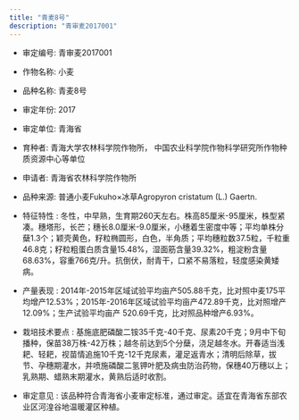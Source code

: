```yaml
---
title: "青麦8号"
description: "青审麦2017001"
---
```

* 审定编号:  青审麦2017001

*  作物名称:  小麦

*  品种名称:  青麦8号

*  审定年份:  2017

*  审定单位:  青海省

* 育种者:  青海大学农林科学院作物所， 中国农业科学院作物科学研究所作物种质资源中心等单位

*  申请者:  青海省农林科学院作物所

*  品种来源:  普通小麦Fukuho×冰草Agropyron cristatum (L.) Gaertn.

*  特征特性 : 
冬性，中早熟，生育期260天左右。株高85厘米-95厘米，株型紧凑。穗塔形，长芒；穗长8.0厘米-9.0厘米，小穗着生密度中等；平均单株分蘖1.3个；颖壳黄色，籽粒椭圆形，白色，半角质；平均穗粒数37.5粒，千粒重46.8克；籽粒粗蛋白质含量15.48%，湿面筋含量39.32%，粗淀粉含量68.63%，容重766克/升。抗倒伏，耐青干，口紧不易落粒，轻度感染黄矮病。
 
*  产量表现 : 
2014年-2015年区域试验平均亩产505.88千克，比对照中麦175平均增产12.53%；2015年-2016年区域试验平均亩产472.89千克，比对照增产12.09%；生产试验平均亩产 520.69千克，比对照品种增产6.93%。

*  栽培技术要点 : 
基施底肥磷酸二铵35千克-40千克、尿素20千克；9月中下旬播种，保苗38万株-42万株；越冬前达到5个分蘖，浇足越冬水。开春适当浅耙、轻耙，视苗情追施10千克-12千克尿素，灌足返青水；清明后除草，拔节、孕穗期灌水，并喷施磷酸二氢钾叶肥及病虫防治药物，保穗40万穗以上；乳熟期、蜡熟末期灌水，黄熟后适时收割。

*  审定意见 : 
该品种符合青海省小麦审定标准，通过审定。适宜在青海省东部农业区河湟谷地温暖灌区种植。
